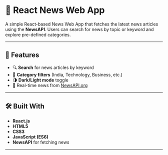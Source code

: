 # 📰 React News Web App

A simple React-based News Web App that fetches the latest news articles using the **NewsAPI**. Users can search for news by topic or keyword and explore pre-defined categories.

---

## 🌟 Features

- 🔍 **Search** for news articles by keyword
- 📂 **Category filters** (India, Technology, Business, etc.)
- 🌗 **Dark/Light mode** toggle
- 🔗 Real-time news from [NewsAPI.org](https://newsapi.org)

---

## 🛠️ Built With

- **React.js**
- **HTML5**
- **CSS3**
- **JavaScript (ES6)**
- **NewsAPI** for fetching news

---
